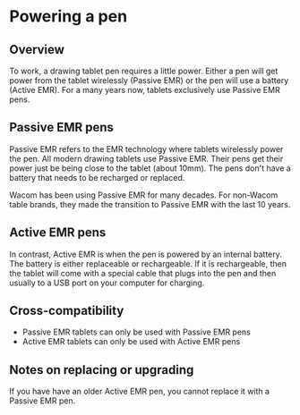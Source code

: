 # Powering a pen

## Overview

To work, a drawing tablet pen requires a little power. Either a pen will get power from the tablet wirelessly (Passive EMR) or the pen will use a battery (Active EMR). For a many years now, tablets exclusively use Passive EMR pens.

## Passive EMR pens

Passive EMR refers to the EMR technology where tablets wirelessly power the pen. All modern drawing tablets use Passive EMR. Their pens get their power just be being close to the tablet (about 10mm). The pens don't have a battery that needs to be recharged or replaced.

Wacom has been using Passive EMR for many decades. For non-Wacom table brands, they made the transition to Passive EMR with the last 10 years.

## Active EMR pens

In contrast, Active EMR is when the pen is powered by an internal battery. The battery is either replaceable or rechargeable. If it is rechargeable, then the tablet will come with a special cable that plugs into the pen and then usually to a USB port on your computer for charging.

## Cross-compatibility

* Passive EMR tablets can only be used with Passive EMR pens
* Active EMR tablets can only be used with Active EMR pens

## Notes on replacing or upgrading

If you have have an older Active EMR pen, you cannot replace it with a Passive EMR pen.

&#x20;







